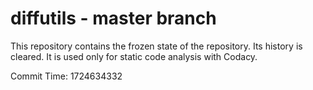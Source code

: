 # diffutils - master branch

This repository contains the frozen state of the repository.
Its history is cleared. It is used only for static code
analysis with Codacy.

Commit Time: 1724634332